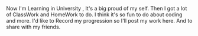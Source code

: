 Now I'm Learning in University , It's a big proud of my self. 
Then I got a lot of ClassWork and HomeWork to do. 
I think it's so fun to do about coding and more. 
I'd like to Record my progression so I'll post my work here. 
And to share with my friends. 
